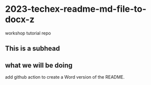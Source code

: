 # 2023-techex-readme-md-file-to-docx-z
workshop tutorial repo

## This is a subhead

## what we will be doing
add github action to create a Word version of the README.

